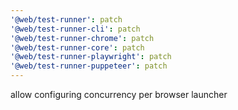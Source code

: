 ```yaml
---
'@web/test-runner': patch
'@web/test-runner-cli': patch
'@web/test-runner-chrome': patch
'@web/test-runner-core': patch
'@web/test-runner-playwright': patch
'@web/test-runner-puppeteer': patch
---
```


allow configuring concurrency per browser launcher
